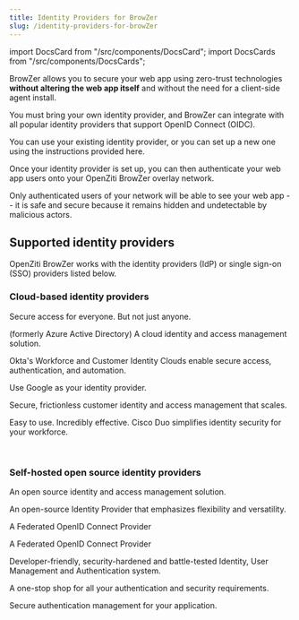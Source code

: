 ```yaml
---
title: Identity Providers for BrowZer
slug: /identity-providers-for-browZer
---
```


import DocsCard from "/src/components/DocsCard";
import DocsCards from "/src/components/DocsCards";

<head>
  <title>Identity Providers for OpenZiti BrowZer</title>
  <meta
    name="description"
    content="OpenZiti BrowZer is an open-source platform that enables you to protect your web app using zero-trust technologies that integrate with popular Identity Providers you already use."
  />
</head>

BrowZer allows you to secure your web app using zero-trust technologies **without altering the web app itself** and without the need for a client-side agent install. 

You must bring your own identity provider, and BrowZer can integrate with all popular identity providers that support OpenID Connect (OIDC).

You can use your existing identity provider, or you can set up a new one using the instructions provided here.

Once your identity provider is set up, you can then authenticate your web app users onto your OpenZiti BrowZer overlay network.  

Only authenticated users of your network will be able to see your web app -- it is safe and secure because it remains hidden and undetectable by malicious actors.

<intro-end />

## Supported identity providers

OpenZiti BrowZer works with the identity providers (IdP) or single sign-on (SSO) providers listed below.

### Cloud-based identity providers

<DocsCards>

  <DocsCard 
    header="Auth0" 
    href="/docs/identity-providers-for-browZer-auth0" 
    icon="/icons/logo-auth0.svg" 
    >
    <p>Secure access for everyone. But not just anyone.</p>
  </DocsCard>

  <DocsCard 
    header="Microsoft Entra ID" 
    href="/docs/identity-providers-for-browZer-entra" 
    icon="/icons/logo-entra.jpg" 
    >
    <p>(formerly Azure Active Directory) A cloud identity and access management solution.</p>
  </DocsCard>

  <DocsCard 
    header="Okta" 
    href="/docs/identity-providers-for-browZer-okta" 
    icon="/icons/logo-okta.svg" 
    >
    <p>Okta's Workforce and Customer Identity Clouds enable secure access, authentication, and automation.</p>
  </DocsCard>

  <DocsCard 
    header="Google" 
    href="/docs/identity-providers-for-browZer-google" 
    icon="/icons/logo-google.svg" 
    >
    <p>Use Google as your identity provider.</p>
  </DocsCard>

  <DocsCard 
    header="AWS Cognito" 
    href="/docs/identity-providers-for-browZer-cognito" 
    icon="/icons/logo-cognito.svg" 
    >
    <p>Secure, frictionless customer identity and access management that scales.</p>
  </DocsCard>

  <DocsCard 
    header="Duo" 
    href="/docs/identity-providers-for-browZer-duo" 
    icon="/icons/logo-duo.svg" 
    >
    <p>Easy to use. Incredibly effective. Cisco Duo simplifies identity security for your workforce.</p>
  </DocsCard>

  <br/>
</DocsCards>

### Self-hosted open source identity providers

<DocsCards>

  <DocsCard 
    header="Keycloak" 
    href="/docs/identity-providers-for-browZer-keycloak" 
    icon="/icons/logo-keycloak.svg" 
    >
    <p>An open source identity and access management solution.</p>
  </DocsCard>

  <DocsCard 
    header="Authentik" 
    href="/docs/identity-providers-for-browZer-authentik" 
    icon="/icons/logo-authentik.svg" 
    >
    <p>An open-source Identity Provider that emphasizes flexibility and versatility.</p>
  </DocsCard>

  <DocsCard 
    header="Authelia"
    href="/docs/identity-providers-for-browZer-authelia" 
    icon="/icons/logo-authelia.svg" 
    >
    <p>A Federated OpenID Connect Provider</p>
  </DocsCard>

  <DocsCard 
    header="Dex"
    href="/docs/identity-providers-for-browZer-dex" 
    icon="/icons/logo-dex.svg" 
    >
    <p>A Federated OpenID Connect Provider</p>
  </DocsCard>

  <DocsCard 
    header="Ory Kratos"
    href="/docs/identity-providers-for-browZer-ory-kratos" 
    icon="/icons/logo-kratos.png" 
    >
    <p>Developer-friendly, security-hardened and battle-tested Identity, User Management and Authentication system.</p>
  </DocsCard>

  <DocsCard 
    header="Stytch"
    href="/docs/identity-providers-for-browZer-stytch" 
    icon="/icons/logo-stytch.svg" 
    >
    <p>A one-stop shop for all your authentication and security requirements.</p>
  </DocsCard>

  <DocsCard 
    header="Zitadel"
    href="/docs/identity-providers-for-browZer-zitadel" 
    icon="/icons/logo-zitadel.png" 
    >
    <p>Secure authentication management for your application.</p>
  </DocsCard>

</DocsCards>

